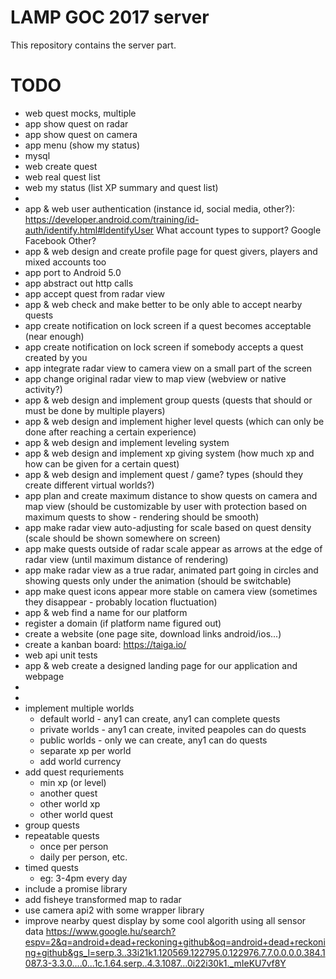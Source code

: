 # LAMP GOC 2017 server

This repository contains the server part.


# TODO

* web quest mocks, multiple
* app show quest on radar
* app show quest on camera
* app menu (show my status)
* mysql
* web create quest
* web real quest list
* web my status (list XP summary and quest list)
* 
* app & web user authentication (instance id, social media, other?): https://developer.android.com/training/id-auth/identify.html#IdentifyUser
 What account types to support?
 Google
 Facebook
 Other?
* app & web design and create profile page for quest givers, players and mixed accounts too
* app port to Android 5.0
* app abstract out http calls
* app accept quest from radar view
* app & web check and make better to be only able to accept nearby quests
* app create notification on lock screen if a quest becomes acceptable (near enough)
* app create notification on lock screen if somebody accepts a quest created by you
* app integrate radar view to camera view on a small part of the screen
* app change original radar view to map view (webview or native activity?)
* app & web design and implement group quests (quests that should or must be done by multiple players)
* app & web design and implement higher level quests (which can only be done after reaching a certain experience)
* app & web design and implement leveling system
* app & web design and implement xp giving system (how much xp and how can be given for a certain quest)
* app & web design and implement quest / game? types (should they create different virtual worlds?)
* app plan and create maximum distance to show quests on camera and map view (should be customizable by user with protection based on maximum quests to show - rendering should be smooth)
* app make radar view auto-adjusting for scale based on quest density (scale should be shown somewhere on screen)
* app make quests outside of radar scale appear as arrows at the edge of radar view (until maximum distance of rendering)
* app make radar view as a true radar, animated part going in circles and showing quests only under the animation (should be switchable)
* app make quest icons appear more stable on camera view (sometimes they disappear - probably location fluctuation)
* app & web find a name for our platform
* register a domain (if platform name figured out)
* create a website (one page site, download links android/ios...)
* create a kanban board: https://taiga.io/
* web api unit tests
* app & web create a designed landing page for our application and webpage
*
*
* implement multiple worlds
  * default world - any1 can create, any1 can complete quests
  * private worlds - any1 can create, invited peapoles can do quests
  * public worlds - only we can create, any1 can do quests
  * separate xp per world
  * add world currency
* add quest requriements
  * min xp (or level)
  * another quest
  * other world xp
  * other world quest
* group quests
* repeatable quests
  * once per person
  * daily per person, etc.
* timed quests
  * eg: 3-4pm every day 
* include a promise library 
* add fisheye transformed map to radar
* use camera api2 with some wrapper library
* improve nearby quest display by some cool algorith using all sensor data https://www.google.hu/search?espv=2&q=android+dead+reckoning+github&oq=android+dead+reckoning+github&gs_l=serp.3..33i21k1.120569.122795.0.122976.7.7.0.0.0.0.384.1087.3-3.3.0....0...1c.1.64.serp..4.3.1087...0i22i30k1._mIeKU7vf8Y
